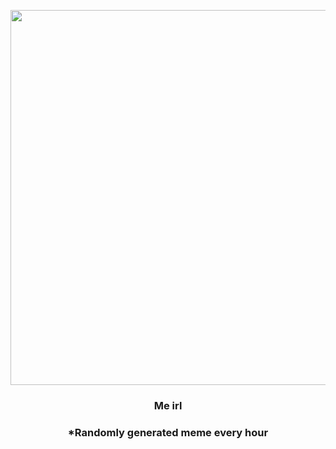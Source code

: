 <p align="center">
        <img src="https://i.redd.it/oyb8gilragn81.gif" width="600" height="600">
        </p>
        <h3 align="center">Me irl</h3>
        <h3 align="center">*Randomly generated meme every hour</h3>
    